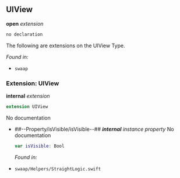 ## UIView

**open** *extension*

```swift
no declaration
```

The following are extensions on the UIView Type.



*Found in:*

* `swaap`


### Extension: UIView

**internal** *extension*

```swift
extension UIView
```

No documentation




* ##--Property/isVisible/isVisible--##
	***internal*** *instance property*
	No documentation
	```swift
	var isVisible: Bool
	```
	*Found in:*

* `swaap/Helpers/StraightLogic.swift`



